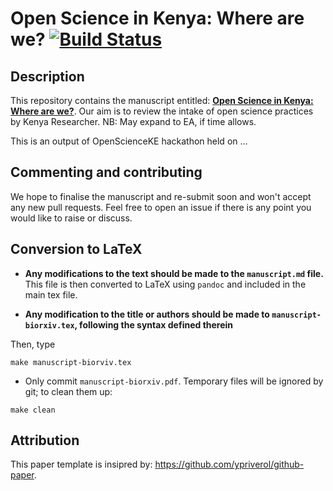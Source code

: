 # Open Science in Kenya: Where are we? [![Build Status](https://travis-ci.org/BioinfoNet/hack-paper.svg?branch=master)](https://travis-ci.org/BioinfoNet/hack-paper)

## Description 

This repository contains the manuscript entitled:
[**Open Science in Kenya: Where are we?**](https://github.com/bioinfonet/hack-paper/blob/master/document/manuscript.md). Our aim is to review the intake of open science practices by Kenya Researcher. NB: May expand to EA, if time allows.

This is an output of OpenScienceKE hackathon held on ...

## Commenting and contributing 

We hope to finalise the manuscript and re-submit soon and won't accept
any new pull requests. Feel free to open an issue if there is any
point you would like to raise or discuss.


## Conversion to LaTeX

- **Any modifications to the text should be made to the
  `manuscript.md` file.** This file is then converted to LaTeX using
  `pandoc` and included in the main tex file. 

- **Any modification to the title or authors should be made to
  `manuscript-biorxiv.tex`, following the syntax defined therein**

Then, type

```
make manuscript-biorviv.tex
```

- Only commit `manuscript-biorxiv.pdf`. Temporary files will be ignored
  by git; to clean them up:

```
make clean
```

## Attribution

This paper template is insipred by: https://github.com/ypriverol/github-paper. 
